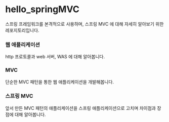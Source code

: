 # hello_springMVC
스프링 프레임워크를 본격적으로 사용하며, 스프링 MVC 에 대해 자세히 알아보기 위한 레포지토리입니다.

<h3>웹 애플리케이션</h3>
<p>http 프로토콜과 web 서버, WAS 에 대해 알아봅니다.</p>

<h3>MVC</h3>
<p>단순한 MVC 패턴을 통한 웹 애플리케이션을 개발해봅니다.</p>

<h3>스프링 MVC</h3>
<p>앞서 만든 MVC 패턴의 애플리케이션을 스프링 애플리케이션으로 고치며 차이점과 장점에 대해 알아봅니다.</p>
